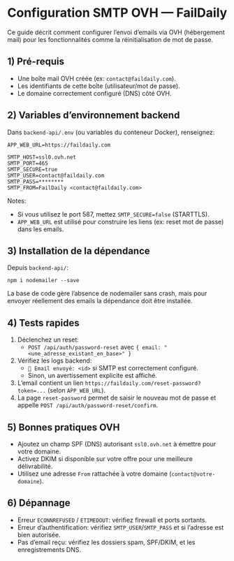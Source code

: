 # Configuration SMTP OVH — FailDaily

Ce guide décrit comment configurer l’envoi d’emails via OVH (hébergement mail) pour les fonctionnalités comme la réinitialisation de mot de passe.

## 1) Pré-requis
- Une boîte mail OVH créée (ex: `contact@faildaily.com`).
- Les identifiants de cette boîte (utilisateur/mot de passe).
- Le domaine correctement configuré (DNS) côté OVH.

## 2) Variables d’environnement backend
Dans `backend-api/.env` (ou variables du conteneur Docker), renseignez:

```
APP_WEB_URL=https://faildaily.com

SMTP_HOST=ssl0.ovh.net
SMTP_PORT=465
SMTP_SECURE=true
SMTP_USER=contact@faildaily.com
SMTP_PASS=********
SMTP_FROM=FailDaily <contact@faildaily.com>
```

Notes:
- Si vous utilisez le port 587, mettez `SMTP_SECURE=false` (STARTTLS).
- `APP_WEB_URL` est utilisé pour construire les liens (ex: reset mot de passe) dans les emails.

## 3) Installation de la dépendance
Depuis `backend-api/`:

```
npm i nodemailer --save
```

La base de code gère l’absence de nodemailer sans crash, mais pour envoyer réellement des emails la dépendance doit être installée.

## 4) Tests rapides
1. Déclenchez un reset:
   - `POST /api/auth/password-reset` avec `{ email: "<une_adresse_existant_en_base>" }`
2. Vérifiez les logs backend:
   - `📧 Email envoyé: <id>` si SMTP est correctement configuré.
   - Sinon, un avertissement explicite est affiché.
3. L’email contient un lien `https://faildaily.com/reset-password?token=...` (selon `APP_WEB_URL`).
4. La page `reset-password` permet de saisir le nouveau mot de passe et appelle `POST /api/auth/password-reset/confirm`.

## 5) Bonnes pratiques OVH
- Ajoutez un champ SPF (DNS) autorisant `ssl0.ovh.net` à émettre pour votre domaine.
- Activez DKIM si disponible sur votre offre pour une meilleure délivrabilité.
- Utilisez une adresse `From` rattachée à votre domaine (`contact@votre-domaine`).

## 6) Dépannage
- Erreur `ECONNREFUSED` / `ETIMEDOUT`: vérifiez firewall et ports sortants.
- Erreur d’authentification: vérifiez `SMTP_USER`/`SMTP_PASS` et si l’adresse est bien autorisée.
- Pas d’email reçu: vérifiez les dossiers spam, SPF/DKIM, et les enregistrements DNS.

